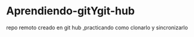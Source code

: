 # Aprendiendo-gitYgit-hub
repo remoto creado en git hub ,practicando como clonarlo y sincronizarlo 
